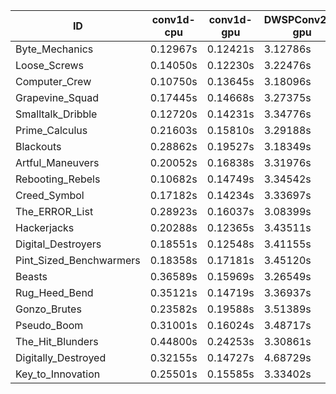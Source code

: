 |ID|conv1d-cpu|conv1d-gpu|DWSPConv2D-gpu|gemm-gpu|avg|
|-|-|-|-|-|-|
|Byte_Mechanics|0.12967s|0.12421s|3.12786s|1.92628s|1.32701s|
|Loose_Screws|0.14050s|0.12230s|3.22476s|1.98133s|1.36722s|
|Computer_Crew|0.10750s|0.13645s|3.18096s|2.04522s|1.36753s|
|Grapevine_Squad|0.17445s|0.14668s|3.27375s|1.93610s|1.38274s|
|Smalltalk_Dribble|0.12720s|0.14231s|3.34776s|1.94520s|1.39062s|
|Prime_Calculus|0.21603s|0.15810s|3.29188s|1.91327s|1.39482s|
|Blackouts|0.28862s|0.19527s|3.18349s|1.94811s|1.40387s|
|Artful_Maneuvers|0.20052s|0.16838s|3.31976s|1.95136s|1.41001s|
|Rebooting_Rebels|0.10682s|0.14749s|3.34542s|2.06546s|1.41629s|
|Creed_Symbol|0.17182s|0.14234s|3.33697s|2.01937s|1.41762s|
|The_ERROR_List|0.28923s|0.16037s|3.08399s|2.19737s|1.43274s|
|Hackerjacks|0.20288s|0.12365s|3.43511s|2.13518s|1.47421s|
|Digital_Destroyers|0.18551s|0.12548s|3.41155s|2.18298s|1.47638s|
|Pint_Sized_Benchwarmers|0.18358s|0.17181s|3.45120s|2.18045s|1.49676s|
|Beasts|0.36589s|0.15969s|3.26549s|2.23560s|1.50667s|
|Rug_Heed_Bend|0.35121s|0.14719s|3.36937s|2.22887s|1.52416s|
|Gonzo_Brutes|0.23582s|0.19588s|3.51389s|2.22333s|1.54223s|
|Pseudo_Boom|0.31001s|0.16024s|3.48717s|2.23124s|1.54716s|
|The_Hit_Blunders|0.44800s|0.24253s|3.30861s|2.20594s|1.55127s|
|Digitally_Destroyed|0.32155s|0.14727s|4.68729s|2.81033s|1.99161s|
|Key_to_Innovation|0.25501s|0.15585s|3.33402s|infs|infs|
